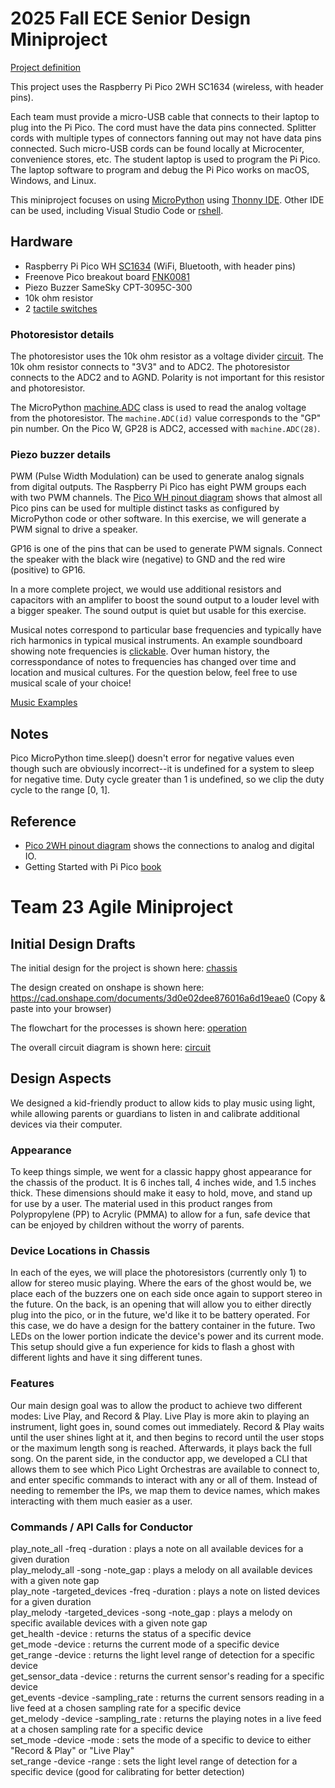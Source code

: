 # 2025 Fall ECE Senior Design Miniproject

[Project definition](./Project.md)

This project uses the Raspberry Pi Pico 2WH SC1634 (wireless, with header pins).

Each team must provide a micro-USB cable that connects to their laptop to plug into the Pi Pico.
The cord must have the data pins connected.
Splitter cords with multiple types of connectors fanning out may not have data pins connected.
Such micro-USB cords can be found locally at Microcenter, convenience stores, etc.
The student laptop is used to program the Pi Pico.
The laptop software to program and debug the Pi Pico works on macOS, Windows, and Linux.

This miniproject focuses on using
[MicroPython](./doc/micropython.md)
using
[Thonny IDE](./doc/thonny.md).
Other IDE can be used, including Visual Studio Code or
[rshell](./doc/rshell.md).

## Hardware

* Raspberry Pi Pico WH [SC1634](https://pip.raspberrypi.com/categories/1088-raspberry-pi-pico-2-w) (WiFi, Bluetooth, with header pins)
* Freenove Pico breakout board [FNK0081](https://store.freenove.com/products/fnk0081)
* Piezo Buzzer SameSky CPT-3095C-300
* 10k ohm resistor
* 2 [tactile switches](hhttps://www.mouser.com/ProductDetail/E-Switch/TL59NF160Q?qs=QtyuwXswaQgJqDRR55vEFA%3D%3D)

### Photoresistor details

The photoresistor uses the 10k ohm resistor as a voltage divider
[circuit](./doc/photoresistor.md).
The 10k ohm resistor connects to "3V3" and to ADC2.
The photoresistor connects to the ADC2 and to AGND.
Polarity is not important for this resistor and photoresistor.

The MicroPython
[machine.ADC](https://docs.micropython.org/en/latest/library/machine.ADC.html)
class is used to read the analog voltage from the photoresistor.
The `machine.ADC(id)` value corresponds to the "GP" pin number.
On the Pico W, GP28 is ADC2, accessed with `machine.ADC(28)`.

### Piezo buzzer details

PWM (Pulse Width Modulation) can be used to generate analog signals from digital outputs.
The Raspberry Pi Pico has eight PWM groups each with two PWM channels.
The [Pico WH pinout diagram](https://datasheets.raspberrypi.com/picow/PicoW-A4-Pinout.pdf)
shows that almost all Pico pins can be used for multiple distinct tasks as configured by MicroPython code or other software.
In this exercise, we will generate a PWM signal to drive a speaker.

GP16 is one of the pins that can be used to generate PWM signals.
Connect the speaker with the black wire (negative) to GND and the red wire (positive) to GP16.

In a more complete project, we would use additional resistors and capacitors with an amplifer to boost the sound output to a louder level with a bigger speaker.
The sound output is quiet but usable for this exercise.

Musical notes correspond to particular base frequencies and typically have rich harmonics in typical musical instruments.
An example soundboard showing note frequencies is [clickable](https://muted.io/note-frequencies/).
Over human history, the corresspondance of notes to frequencies has changed over time and location and musical cultures.
For the question below, feel free to use musical scale of your choice!

[Music Examples](https://github.com/twisst/Music-for-Raspberry-Pi-Pico/blob/main/play.py)


## Notes

Pico MicroPython time.sleep() doesn't error for negative values even though such are obviously incorrect--it is undefined for a system to sleep for negative time.
Duty cycle greater than 1 is undefined, so we clip the duty cycle to the range [0, 1].


## Reference

* [Pico 2WH pinout diagram](https://datasheets.raspberrypi.com/picow/pico-2-w-pinout.pdf) shows the connections to analog and digital IO.
* Getting Started with Pi Pico [book](https://datasheets.raspberrypi.com/pico/getting-started-with-pico.pdf)

# Team 23 Agile Miniproject

## Initial Design Drafts
The initial design for the project is shown here: [chassis](./doc/chassis_product_design_draft.png)

The design created on onshape is shown here: https://cad.onshape.com/documents/3d0e02dee876016a6d19eae0 (Copy & paste into your browser)

The flowchart for the processes is shown here: [operation](./doc/operational_flowchart_draft.png)

The overall circuit diagram is shown here: [circuit](MiniProjectSchematic.pdf)

## Design Aspects
We designed a kid-friendly product to allow kids to play music using light, while allowing parents or guardians to listen in and calibrate additional devices via their computer. 
### Appearance
To keep things simple, we went for a classic happy ghost appearance for the chassis of the product. It is 6 inches tall, 4 inches wide, and 1.5 inches thick. These dimensions should make it easy to hold, move, and stand up for use by a user. The material used in this product ranges from Polypropylene (PP) to Acrylic (PMMA) to allow for a fun, safe device that can be enjoyed by children without the worry of parents.
### Device Locations in Chassis
In each of the eyes, we will place the photoresistors (currently only 1) to allow for stereo music playing. Where the ears of the ghost would be, we place each of the buzzers one on each side once again to support stereo in the future. On the back, is an opening that will allow you to either directly plug into the pico, or in the future, we'd like it to be battery operated. For this case, we do have a design for the battery container in the future. Two LEDs on the lower portion indicate the device's power and its current mode. This setup should give a fun experience for kids to flash a ghost with different lights and have it sing different tunes. 
### Features
Our main design goal was to allow the product to achieve two different modes: Live Play, and Record & Play. Live Play is more akin to playing an instrument, light goes in, sound comes out immediately. Record & Play waits until the user shines light at it, and then begins to record until the user stops or the maximum length song is reached. Afterwards, it plays back the full song. On the parent side, in the conductor app, we developed a CLI that allows them to see which Pico Light Orchestras are available to connect to, and enter specific commands to interact with any or all of them. Instead of needing to remember the IPs, we map them to device names, which makes interacting with them much easier as a user.
### Commands / API Calls for Conductor
play_note_all -freq -duration : plays a note on all available devices for a given duration  
play_melody_all -song -note_gap : plays a melody on all available devices with a given note gap  
play_note -targeted_devices -freq -duration : plays a note on listed devices for a given duration  
play_melody -targeted_devices -song -note_gap : plays a melody on specific available devices with a given note gap  
get_health -device : returns the status of a specific device  
get_mode -device : returns the current mode of a specific device  
get_range -device : returns the light level range of detection for a specific device  
get_sensor_data -device : returns the current sensor's reading for a specific device  
get_events -device -sampling_rate : returns the current sensors reading in a live feed at a chosen sampling rate for a specific device  
get_melody -device -sampling_rate : returns the playing notes in a live feed at a chosen sampling rate for a specific device  
set_mode -device -mode : sets the mode of a specific to device to either "Record & Play" or "Live Play"  
set_range -device -range : sets the light level range of detection for a specific device (good for calibrating for better detection)
